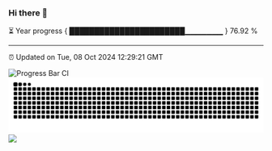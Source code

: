 ### Hi there 👋

⏳ Year progress { ███████████████████████▁▁▁▁▁▁▁ } 76.92 %

---

⏰ Updated on Tue, 08 Oct 2024 12:29:21 GMT

![Progress Bar CI](https://github.com/liununu/liununu/workflows/Progress%20Bar%20CI/badge.svg)![](https://raw.githubusercontent.com/L1cardo/L1cardo/main/assets/github-contribution-grid-snake.svg)![](https://raw.githubusercontent.com/seesaws/seesaws/main/assets/github-contribution-grid-snake.svg)
